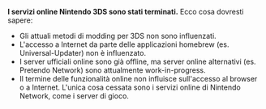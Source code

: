 **I servizi online Nintendo 3DS sono stati terminati.** Ecco cosa dovresti sapere:

- Gli attuali metodi di modding per 3DS non sono influenzati.
- L'accesso a Internet da parte delle applicazioni homebrew (es. Universal-Updater) non è influenzato.
- I server ufficiali online sono già offline, ma server online alternativi (es. Pretendo Network) sono attualmente work-in-progress.
- Il termine delle funzionalità online non influisce sull'accesso al browser o a Internet. L'unica cosa cessata sono i servizi online di Nintendo Network, come i server di gioco.
